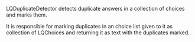 LQDuplicateDetector detects duplicate answers in a collection of choices and marks them.

It is responsible for marking duplicates in an choice list given to it as collection of LQChoices and returning it as text with the duplicates marked.
